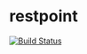 # restpoint

[![Build Status](https://travis-ci.org/Adracus/restpoint.svg?branch=master)](https://travis-ci.org/Adracus/restpoint)

